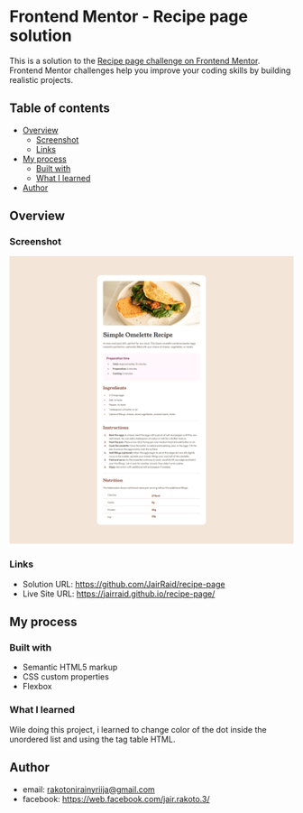 # Frontend Mentor - Recipe page solution

This is a solution to the [Recipe page challenge on Frontend Mentor](https://www.frontendmentor.io/challenges/recipe-page-KiTsR8QQKm). Frontend Mentor challenges help you improve your coding skills by building realistic projects. 

## Table of contents

- [Overview](#overview)
  - [Screenshot](#screenshot)
  - [Links](#links)
- [My process](#my-process)
  - [Built with](#built-with)
  - [What I learned](#what-i-learned)
- [Author](#author)

## Overview

### Screenshot

![](./screenshot.png)

### Links

- Solution URL: https://github.com/JairRaid/recipe-page
- Live Site URL: https://jairraid.github.io/recipe-page/

## My process

### Built with

- Semantic HTML5 markup
- CSS custom properties
- Flexbox

### What I learned

Wile doing this project, i learned to change color of the dot inside the unordered list and using the tag table HTML.

## Author

- email: rakotonirainyriija@gmail.com
- facebook: https://web.facebook.com/jair.rakoto.3/


